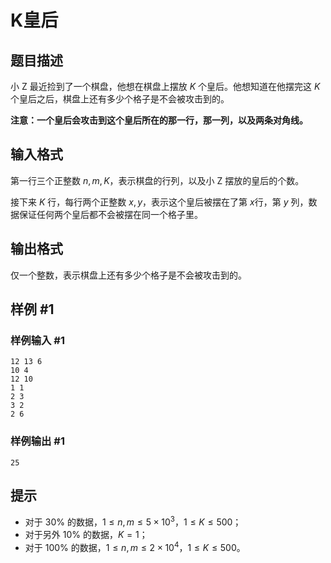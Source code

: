 # K皇后

## 题目描述

小 Z 最近捡到了一个棋盘，他想在棋盘上摆放 $K$ 个皇后。他想知道在他摆完这 $K$ 个皇后之后，棋盘上还有多少个格子是不会被攻击到的。

**注意：一个皇后会攻击到这个皇后所在的那一行，那一列，以及两条对角线。**

## 输入格式

第一行三个正整数 $n,m,K$，表示棋盘的行列，以及小 Z 摆放的皇后的个数。

接下来 $K$ 行，每行两个正整数 $x,y$，表示这个皇后被摆在了第 $x$行，第 $y$ 列，数据保证任何两个皇后都不会被摆在同一个格子里。

## 输出格式

仅一个整数，表示棋盘上还有多少个格子是不会被攻击到的。

## 样例 #1

### 样例输入 #1
```
12 13 6
10 4
12 10
1 1
2 3
3 2
2 6
```

### 样例输出 #1

```
25
```

## 提示

- 对于 $30\%$ 的数据，$1\le n,m\le 5\times10^3$，$1\le K\le 500$；
- 对于另外 $10\%$ 的数据，$K=1$；
- 对于 $100\%$ 的数据，$1\le n,m\le 2\times 10^4$，$1\le K\le 500$。
